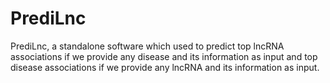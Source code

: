 # PrediLnc
PrediLnc, a standalone software which used to predict top lncRNA associations if we provide any disease and its information as input and top disease associations if we provide any lncRNA and its information as input.
